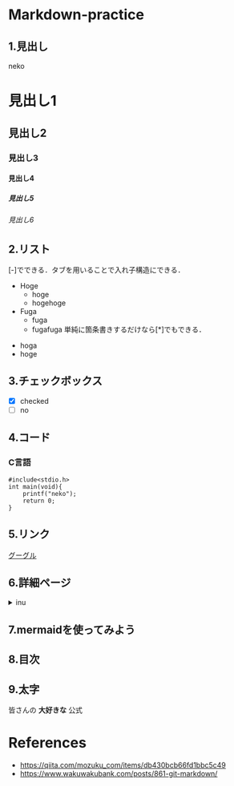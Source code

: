 # Markdown-practice
## 1.見出し
neko
# 見出し1
## 見出し2
### 見出し3
#### 見出し4
##### 見出し5
###### 見出し6

## 2.リスト
[-]でできる．タブを用いることで入れ子構造にできる．
- Hoge
    - hoge
    - hogehoge
- Fuga
    - fuga
    - fugafuga
単純に箇条書きするだけなら[*]でもできる．
* hoga
* hoge

## 3.チェックボックス
* [x] checked
* [ ] no

## 4.コード
### C言語
```
#include<stdio.h>
int main(void){
    printf("neko");
    return 0;
}
```
## 5.リンク
[グーグル](https://www.google.co.jp/)

## 6.詳細ページ
<details>
<summary>inu</summary>
猫かわいい
</details>

## 7.mermaidを使ってみよう

## 8.目次

## 9.太字
皆さんの **大好きな** 公式

# References
* https://qiita.com/mozuku_com/items/db430bcb66fd1bbc5c49
* https://www.wakuwakubank.com/posts/861-git-markdown/